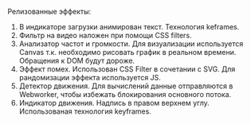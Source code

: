 Релизованные эффекты:

1. В индикаторе загрузки анимирован текст. Технология keframes.
2. Фильтр на видео наложен при помощи CSS filters.
3. Анализатор частот и громкости. Для визуализации используется Canvas т.к. необходимо рисовать график в реальном времени. Обращения к DOM будут дороже.
4. Эффект помех. Использован CSS Filter в сочетании c SVG. Для рандомизации эффекта используется JS.
5. Детектор движения. Для вычислений данные отправляются в Webworker, чтобы избежать блокирования основного потока.
6. Индикатор движения. Надпись в правом верхнем углу. Использованая технология keyframes.
